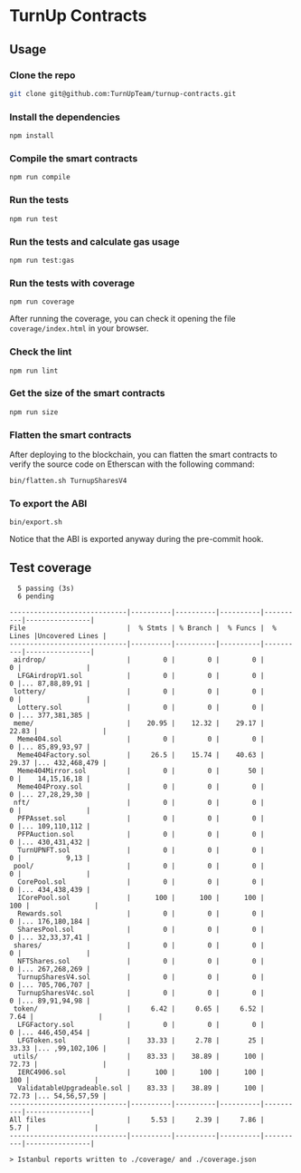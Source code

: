 # TurnUp Contracts

## Usage

### Clone the repo

```bash
git clone git@github.com:TurnUpTeam/turnup-contracts.git
```

### Install the dependencies

```
npm install
```

### Compile the smart contracts

```
npm run compile
```

### Run the tests

```
npm run test
```

### Run the tests and calculate gas usage

```
npm run test:gas
```

### Run the tests with coverage

```
npm run coverage
```

After running the coverage, you can check it opening the file `coverage/index.html` in your browser.

### Check the lint

```
npm run lint
```

### Get the size of the smart contracts

```
npm run size
```

### Flatten the smart contracts

After deploying to the blockchain, you can flatten the smart contracts to verify the source code on Etherscan with the following command:

```
bin/flatten.sh TurnupSharesV4
```

### To export the ABI

```
bin/export.sh
```

Notice that the ABI is exported anyway during the pre-commit hook.

## Test coverage

```
  5 passing (3s)
  6 pending

-----------------------------|----------|----------|----------|----------|----------------|
File                         |  % Stmts | % Branch |  % Funcs |  % Lines |Uncovered Lines |
-----------------------------|----------|----------|----------|----------|----------------|
 airdrop/                    |        0 |        0 |        0 |        0 |                |
  LFGAirdropV1.sol           |        0 |        0 |        0 |        0 |... 87,88,89,91 |
 lottery/                    |        0 |        0 |        0 |        0 |                |
  Lottery.sol                |        0 |        0 |        0 |        0 |... 377,381,385 |
 meme/                       |    20.95 |    12.32 |    29.17 |    22.83 |                |
  Meme404.sol                |        0 |        0 |        0 |        0 |... 85,89,93,97 |
  Meme404Factory.sol         |     26.5 |    15.74 |    40.63 |    29.37 |... 432,468,479 |
  Meme404Mirror.sol          |        0 |        0 |       50 |        0 |    14,15,16,18 |
  Meme404Proxy.sol           |        0 |        0 |        0 |        0 |... 27,28,29,30 |
 nft/                        |        0 |        0 |        0 |        0 |                |
  PFPAsset.sol               |        0 |        0 |        0 |        0 |... 109,110,112 |
  PFPAuction.sol             |        0 |        0 |        0 |        0 |... 430,431,432 |
  TurnUPNFT.sol              |        0 |        0 |        0 |        0 |           9,13 |
 pool/                       |        0 |        0 |        0 |        0 |                |
  CorePool.sol               |        0 |        0 |        0 |        0 |... 434,438,439 |
  ICorePool.sol              |      100 |      100 |      100 |      100 |                |
  Rewards.sol                |        0 |        0 |        0 |        0 |... 176,180,184 |
  SharesPool.sol             |        0 |        0 |        0 |        0 |... 32,33,37,41 |
 shares/                     |        0 |        0 |        0 |        0 |                |
  NFTShares.sol              |        0 |        0 |        0 |        0 |... 267,268,269 |
  TurnupSharesV4.sol         |        0 |        0 |        0 |        0 |... 705,706,707 |
  TurnupSharesV4c.sol        |        0 |        0 |        0 |        0 |... 89,91,94,98 |
 token/                      |     6.42 |     0.65 |     6.52 |     7.64 |                |
  LFGFactory.sol             |        0 |        0 |        0 |        0 |... 446,450,454 |
  LFGToken.sol               |    33.33 |     2.78 |       25 |    33.33 |... ,99,102,106 |
 utils/                      |    83.33 |    38.89 |      100 |    72.73 |                |
  IERC4906.sol               |      100 |      100 |      100 |      100 |                |
  ValidatableUpgradeable.sol |    83.33 |    38.89 |      100 |    72.73 |... 54,56,57,59 |
-----------------------------|----------|----------|----------|----------|----------------|
All files                    |     5.53 |     2.39 |     7.86 |      5.7 |                |
-----------------------------|----------|----------|----------|----------|----------------|

> Istanbul reports written to ./coverage/ and ./coverage.json

```
